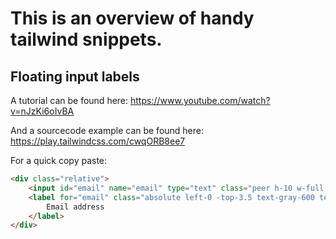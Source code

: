 # This is an overview of handy tailwind snippets.

## Floating input labels

A tutorial can be found here: https://www.youtube.com/watch?v=nJzKi6oIvBA

And a sourcecode example can be found here: https://play.tailwindcss.com/cwqORB8ee7

For a quick copy paste:

```HTML
<div class="relative">
    <input id="email" name="email" type="text" class="peer h-10 w-full border-b-2 border-gray-300 text-gray-900 placeholder-transparent focus:outline-none focus:border-rose-600" placeholder="john@doe.com" />
    <label for="email" class="absolute left-0 -top-3.5 text-gray-600 text-sm transition-all peer-placeholder-shown:text-base peer-placeholder-shown:text-gray-400 peer-placeholder-shown:top-2 peer-focus:-top-3.5 peer-focus:text-gray-600 peer-focus:text-sm">
        Email address
    </label>
</div>
```
